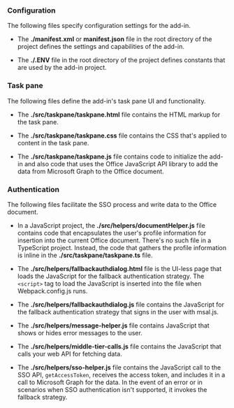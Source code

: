 ### Configuration

The following files specify configuration settings for the add-in.

- The **./manifest.xml** or **manifest.json** file in the root directory of the project defines the settings and capabilities of the add-in.

- The **./.ENV** file in the root directory of the project defines constants that are used by the add-in project.

### Task pane

The following files define the add-in's task pane UI and functionality.

- The **./src/taskpane/taskpane.html** file contains the HTML markup for the task pane.

- The **./src/taskpane/taskpane.css** file contains the CSS that's applied to content in the task pane.

- The **./src/taskpane/taskpane.js** file contains code to initialize the add-in and also code that uses the Office JavaScript API library to add the data from Microsoft Graph to the Office document.

### Authentication

The following files facilitate the SSO process and write data to the Office document.

- In a JavaScript project, the **./src/helpers/documentHelper.js** file contains code that encapsulates the user's profile information for insertion into the current Office document. There's no such file in a TypeScript project. Instead, the code that gathers the profile information is inline in the **./src/taskpane/taskpane.ts** file.

- The **./src/helpers/fallbackauthdialog.html** file is the UI-less page that loads the JavaScript for the fallback authentication strategy. The `<script>` tag to load the JavaScript is inserted into the file when Webpack.config.js runs.

- The **./src/helpers/fallbackauthdialog.js** file contains the JavaScript for the fallback authentication strategy that signs in the user with msal.js.

- The **./src/helpers/message-helper.js** file contains JavaScript that shows or hides error messages to the user.

- The **./src/helpers/middle-tier-calls.js** file contains the JavaScript that calls your web API for fetching data.

- The **./src/helpers/sso-helper.js** file contains the JavaScript call to the SSO API, `getAccessToken`, receives the access token, and includes it in a call to Microsoft Graph for the data. In the event of an error or in scenarios when SSO authentication isn't supported, it invokes the fallback strategy. 
